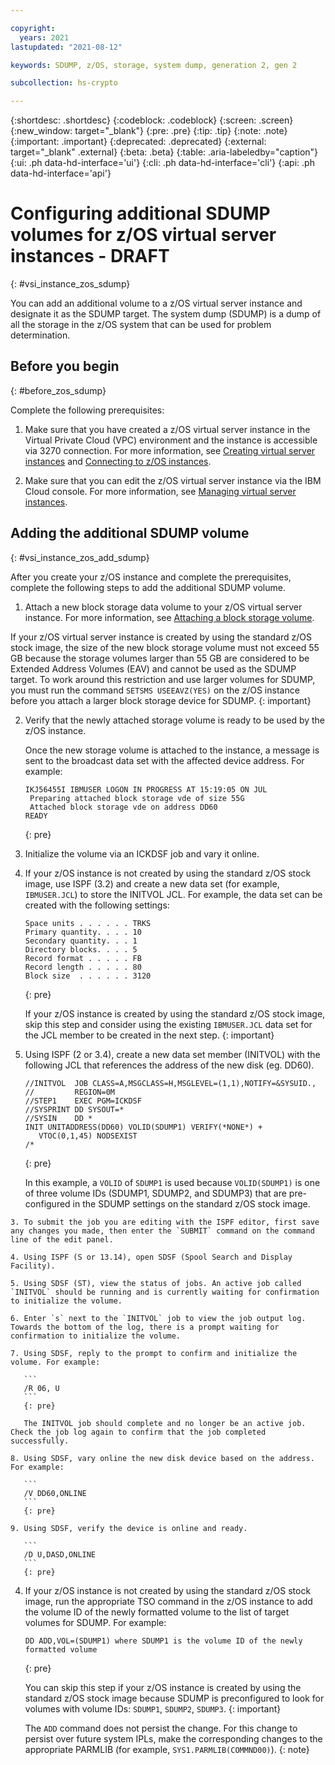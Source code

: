 ```yaml
---

copyright:
  years: 2021
lastupdated: "2021-08-12"

keywords: SDUMP, z/OS, storage, system dump, generation 2, gen 2

subcollection: hs-crypto

---
```


{:shortdesc: .shortdesc}
{:codeblock: .codeblock}
{:screen: .screen}
{:new_window: target="_blank"}
{:pre: .pre}
{:tip: .tip}
{:note: .note}
{:important: .important}
{:deprecated: .deprecated}
{:external: target="_blank" .external}
{:beta: .beta}
{:table: .aria-labeledby="caption"}
{:ui: .ph data-hd-interface='ui'}
{:cli: .ph data-hd-interface='cli'}
{:api: .ph data-hd-interface='api'}

# Configuring additional SDUMP volumes for z/OS virtual server instances - DRAFT
{: #vsi_instance_zos_sdump}

You can add an additional volume to a z/OS virtual server instance and designate it as the SDUMP target. The system dump (SDUMP) is a dump of all the storage in the z/OS system that can be used for problem determination.

## Before you begin
{: #before_zos_sdump}

Complete the following prerequisites:

1. Make sure that you have created a z/OS virtual server instance in the Virtual Private Cloud (VPC) environment and the instance is accessible via 3270 connection. For more information, see [Creating virtual server instances](docs/vpc?topic=vpc-creating-virtual-servers) and [Connecting to z/OS instances](/docs/vpc?topic=vpc-vsi_is_connecting_zos).

2. Make sure that you can edit the z/OS virtual server instance via the IBM Cloud console. For more information, see [Managing virtual server instances](docs/vpc?topic=vpc-managing-virtual-server-instances&interface=ui).


## Adding the additional SDUMP volume
{: #vsi_instance_zos_add_sdump}

After you create your z/OS instance and complete the prerequisites, complete the following steps to add the additional SDUMP volume.

1. Attach a new block storage data volume to your z/OS virtual server instance. For more information, see [Attaching a block storage volume](/docs/vpc?topic=vpc-attaching-block-storage&interface=ui).

  If your z/OS virtual server instance is created by using the standard z/OS stock image, the size of the new block storage volume must not exceed 55 GB because the storage volumes larger than 55 GB are considered to be Extended Address Volumes (EAV) and cannot be used as the SDUMP target.  To work around this restriction and use larger volumes for SDUMP, you must run the command `SETSMS USEEAVZ(YES)` on the z/OS instance before you attach a larger block storage device for SDUMP.
  {: important}

2. Verify that the newly attached storage volume is ready to be used by the z/OS instance.

   Once the new storage volume is attached to the instance, a message is sent to the broadcast data set with the affected device address. For example:

   ```
   IKJ56455I IBMUSER LOGON IN PROGRESS AT 15:19:05 ON JUL
    Preparing attached block storage vde of size 55G    
    Attached block storage vde on address DD60           
   READY
   ```
   {: pre}

3. Initialize the volume via an ICKDSF job and vary it online.

  1. If your z/OS instance is not created by using the standard z/OS stock image, use ISPF (3.2) and create a new data set (for example, `IBMUSER.JCL`) to store the INITVOL JCL. For example, the data set can be created with the following settings:

       ```
       Space units . . . . . . TRKS
       Primary quantity. . . . 10
       Secondary quantity. . . 1
       Directory blocks. . . . 5
       Record format . . . . . FB
       Record length . . . . . 80
       Block size  . . . . . . 3120
       ```
       {: pre}

       If your z/OS instance is created by using the standard z/OS stock image, skip this step and consider using the existing `IBMUSER.JCL` data set for the JCL member to be created in the next step.
       {: important}

   2. Using ISPF (2 or 3.4), create a new data set member (INITVOL) with the following JCL that references the address of the new disk (eg. DD60).

       ```
       //INITVOL  JOB CLASS=A,MSGCLASS=H,MSGLEVEL=(1,1),NOTIFY=&SYSUID.,
       //         REGION=0M                                                  
       //STEP1    EXEC PGM=ICKDSF                         
       //SYSPRINT DD SYSOUT=*                                      
       //SYSIN    DD *                                             
       INIT UNITADDRESS(DD60) VOLID(SDUMP1) VERIFY(*NONE*) +
          VTOC(0,1,45) NODSEXIST
       /*
       ```
       {: pre}

       In this example, a `VOLID` of `SDUMP1` is used because `VOLID(SDUMP1)` is one of three volume IDs (SDUMP1, SDUMP2, and SDUMP3) that are pre-configured in the SDUMP settings on the standard z/OS stock image.

    3. To submit the job you are editing with the ISPF editor, first save any changes you made, then enter the `SUBMIT` command on the command line of the edit panel.

    4. Using ISPF (S or 13.14), open SDSF (Spool Search and Display Facility).

    5. Using SDSF (ST), view the status of jobs. An active job called `INITVOL` should be running and is currently waiting for confirmation to initialize the volume.

    6. Enter `s` next to the `INITVOL` job to view the job output log. Towards the bottom of the log, there is a prompt waiting for confirmation to initialize the volume.

    7. Using SDSF, reply to the prompt to confirm and initialize the volume. For example:

       ```
       /R 06, U
       ```
       {: pre}

       The INITVOL job should complete and no longer be an active job. Check the job log again to confirm that the job completed successfully.

    8. Using SDSF, vary online the new disk device based on the address. For example:

       ```
       /V DD60,ONLINE
       ```
       {: pre}

    9. Using SDSF, verify the device is online and ready.

       ```
       /D U,DASD,ONLINE
       ```
       {: pre}

4. If your z/OS instance is not created by using the standard z/OS stock image, run the appropriate TSO command in the z/OS instance to add the volume ID of the newly formatted volume to the list of target volumes for SDUMP. For example:

   ```
   DD ADD,VOL=(SDUMP1) where SDUMP1 is the volume ID of the newly formatted volume
   ```
   {: pre}

   You can skip this step if your z/OS instance is created by using the standard z/OS stock image because SDUMP is preconfigured to look for volumes with volume IDs: `SDUMP1`, `SDUMP2`, `SDUMP3`.
   {: important}

   The `ADD` command does not persist the change. For this change to persist over future system IPLs, make the corresponding changes to the appropriate PARMLIB (for example, `SYS1.PARMLIB(COMMND00)`).
   {: note}
